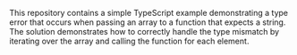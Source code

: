 This repository contains a simple TypeScript example demonstrating a type error that occurs when passing an array to a function that expects a string. The solution demonstrates how to correctly handle the type mismatch by iterating over the array and calling the function for each element.